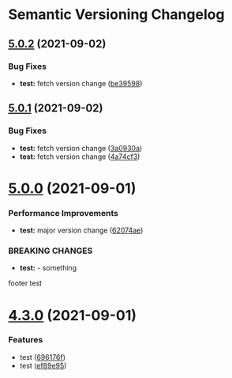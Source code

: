 # Semantic Versioning Changelog

## [5.0.2](https://github.com/kihyun-yang/test/compare/v5.0.1...v5.0.2) (2021-09-02)


### Bug Fixes

* **test:** fetch version change ([be39598](https://github.com/kihyun-yang/test/commit/be39598f5eb367fedb92400063b3697d3accd019))

## [5.0.1](https://github.com/kihyun-yang/test/compare/v5.0.0...v5.0.1) (2021-09-02)


### Bug Fixes

* **test:** fetch version change ([3a0930a](https://github.com/kihyun-yang/test/commit/3a0930ad6f49acde7ef67ab16c2a7553a6292de1))
* **test:** fetch version change ([4a74cf3](https://github.com/kihyun-yang/test/commit/4a74cf31f30fe549d491885110611bb7a58a2196))

# [5.0.0](https://github.com/kihyun-yang/test/compare/v4.3.0...v5.0.0) (2021-09-01)


### Performance Improvements

* **test:** major version change ([62074ae](https://github.com/kihyun-yang/test/commit/62074ae1faea961cf9014ac1de82f01eca9f95b1))


### BREAKING CHANGES

* **test:** - something

footer test

# [4.3.0](https://github.com/kihyun-yang/test/compare/v4.2.0...v4.3.0) (2021-09-01)


### Features

* test ([696176f](https://github.com/kihyun-yang/test/commit/696176ff911e3336bb63be9c70846b25156f2a2f))
* test ([ef89e95](https://github.com/kihyun-yang/test/commit/ef89e95f29198b7d5923bb907abd371d762885ad))
